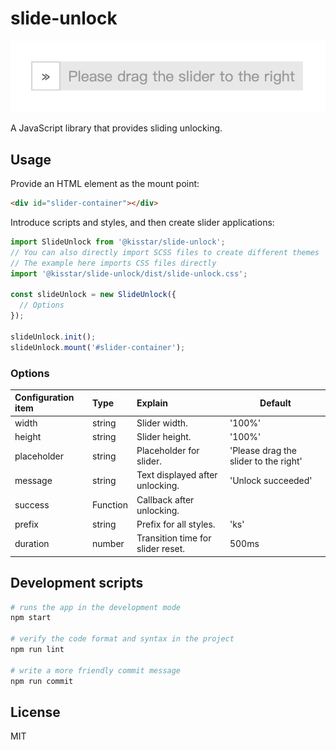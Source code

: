 # slide-unlock

![Demo](./public/images/demo.png)

A JavaScript library that provides sliding unlocking.

## Usage

Provide an HTML element as the mount point:

```html
<div id="slider-container"></div>
```

Introduce scripts and styles, and then create slider applications:

```js
import SlideUnlock from '@kisstar/slide-unlock';
// You can also directly import SCSS files to create different themes
// The example here imports CSS files directly
import '@kisstar/slide-unlock/dist/slide-unlock.css';

const slideUnlock = new SlideUnlock({
  // Options
});

slideUnlock.init();
slideUnlock.mount('#slider-container');
```

### Options

| Configuration item | Type     | Explain                           | Default                               |
| :----------------- | :------- | :-------------------------------- | ------------------------------------- |
| width              | string   | Slider width.                     | '100%'                                |
| height             | string   | Slider height.                    | '100%'                                |
| placeholder        | string   | Placeholder for slider.           | 'Please drag the slider to the right' |
| message            | string   | Text displayed after unlocking.   | 'Unlock succeeded'                    |
| success            | Function | Callback after unlocking.         |                                       |
| prefix             | string   | Prefix for all styles.            | 'ks'                                  |
| duration           | number   | Transition time for slider reset. | 500ms                                 |

## Development scripts

```bash
# runs the app in the development mode
npm start

# verify the code format and syntax in the project
npm run lint

# write a more friendly commit message
npm run commit
```

## License

MIT
